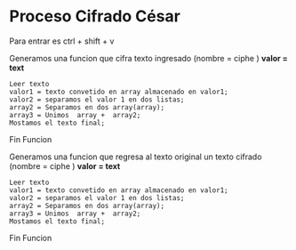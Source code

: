 # Proceso Cifrado César
Para entrar es ctrl + shift + v




        
Generamos una funcion que cifra texto ingresado (nombre = ciphe )
**valor = text**


    Leer texto
	valor1 = texto convetido en array almacenado en valor1;
    valor2 = separamos el valor 1 en dos listas; 
	array2 = Separamos en dos array(array);
	array3 = Unimos  array +  array2; 
	Mostamos el texto final; 


	
Fin Funcion
        



Generamos una funcion que regresa al texto original un texto cifrado (nombre = ciphe )
**valor = text**


    Leer texto
	valor1 = texto convetido en array almacenado en valor1;
    valor2 = separamos el valor 1 en dos listas; 
	array2 = Separamos en dos array(array);
	array3 = Unimos  array +  array2; 
	Mostamos el texto final; 


Fin Funcion
        


